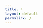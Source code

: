 ```yaml
---
title: /
layout: default
permalink: /
---
```

<link rel="stylesheet" href="/_sass/glitch.scss" />
<script>
  if(/Android|webOS|iPhone|iPad|iPod|BlackBerry|IEMobile|Opera Mini/i.test(navigator.userAgent)){
  // true for mobile device
  document.write("MOBILE DEVICE BABY");
}else{
  // false for not mobile device
<div class="container">
  document.write('<div class="glitch" data-text="ELISABÉTH">ELISABÉTH</div>\n');
  document.write('<div class="glow">ELISABÉTH</div>\n');
  document.write('<p class="subtitle">IMPRACTICAL DEVELOPER</p>\n');
  document.write('</div>\n');
  document.write('<div class="scanlines"></div>\n');
}
</script>
